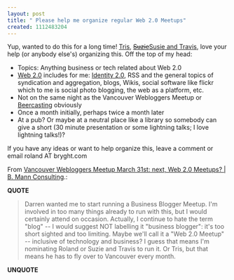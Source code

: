 ```yaml
---
layout: post
title: " Please help me organize regular Web 2.0 Meetups"
created: 1112483204
---
```

<p>Yup, wanted to do this for a long time!
<a href="http://blog.larixconsulting.com/">Tris</a>, <a href="http://www.hopstudios.com/"><strike>Suzie</strike>Susie and Travis</a>, love your help (or anybody else's) organizing this. Off the top of my head:</p>
<ul><li>Topics: Anything business or tech related about Web 2.0</li>
<li><a href="http://www.bryght.com/node/204">Web 2.0</a> includes for me: <a href="http://www.google.ca/search?hl=en&client=firefox&rls=org.mozilla%3Aen-US%3Aunofficial&q=identity+2.0&btnG=Search&meta=">Identity 2.0</a>, RSS and the general topics of syndication and aggregation, blogs,  Wikis, social software like flickr which to me is social photo blogging, the web as a platform, etc.</li>
<li>Not on the same night as the Vancouver Webloggers Meetup or <a href="http://www.beercasting.com/shows/vac-squad/">Beercasting</a> obviously</li>
<li>Once a month initially, perhaps twice a month later
</li><li>At a pub? Or maybe at a neutral place like a library so somebody can give a short (30 minute presentation or some lightning talks; I love lightning talks!)?
</li></ul>
<p>If you have any ideas or want to help organize this, leave a comment or email roland AT bryght.com
</p>
<p>From <a href="http://www.bmannconsulting.com/node/1452">Vancouver Webloggers Meetup March 31st: next, Web 2.0 Meetups? | B. Mann Consulting</a>.:</p>
<p><b>QUOTE</b></p><blockquote>Darren wanted me to start running a Business Blogger Meetup. I'm involved in too many things already to run with this, but I would certainly attend on occasion. Actually, I continue to hate the term "blog" -- I would suggest NOT labelling it "business blogger": it's too short sighted and too limiting. Maybe we'll call it a "Web 2.0 Meetup" -- inclusive of technology and business? I guess that means I'm nominating Roland or Suzie and Travis to run it. Or Tris, but that means he has to fly over to Vancouver every month.</blockquote><p><b>UNQUOTE</b></p>



